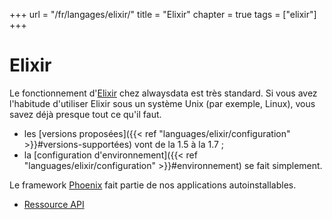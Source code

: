 +++
url = "/fr/langages/elixir/"
title = "Elixir"
chapter = true
tags = ["elixir"]
+++

# Elixir

Le fonctionnement d'[Elixir](https://elixir-lang.org/) chez alwaysdata est très standard. Si vous avez l'habitude d'utiliser Elixir sous un système Unix (par exemple, Linux), vous savez déjà presque tout ce qu'il faut.

* les [versions proposées]({{< ref "languages/elixir/configuration" >}}#versions-supportées) vont de la 1.5 à la 1.7 ;
* la [configuration d'environnement]({{< ref "languages/elixir/configuration" >}}#environnement) se fait simplement.


Le framework [Phoenix](http://www.phoenixframework.org/) fait partie de nos applications autoinstallables. 

* [Ressource API](https://api.alwaysdata.com/v1/environment/elixir/doc/)

